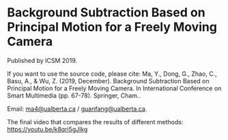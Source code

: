# Background Subtraction Based on Principal Motion for a Freely Moving Camera
Published by ICSM 2019. 

If you want to use the source code, please cite: Ma, Y., Dong, G., Zhao, C., Basu, A., & Wu, Z. (2019, December). Background Subtraction Based on Principal Motion for a Freely Moving Camera. In International Conference on Smart Multimedia (pp. 67-78). Springer, Cham..

Email: ma4@ualberta.ca / guanfang@ualberta.ca.

The final video that compares the results of different methods: https://youtu.be/k8qri5gJlkg

